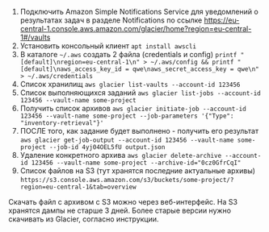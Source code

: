 1. Подключить Amazon Simple Notifications Service для уведомлений о результатах задач в разделе Notifications по ссылке https://eu-central-1.console.aws.amazon.com/glacier/home?region=eu-central-1#/vaults
1. Установить консольный клиент ```apt install awscli```
1. В каталоге ```~/.aws``` создать 2 файла (credentials и config) ```printf "[default]\nregion=eu-central-1\n" > ~/.aws/config && printf "[default]\naws_access_key_id = qwe\naws_secret_access_key = qwe\n" > ~/.aws/credentials```
1. Список хранилищ ```aws glacier list-vaults --account-id 123456```
1. Список выполняющихся заданий ```aws glacier list-jobs --account-id 123456 --vault-name some-project```
1. Получить список архивов ```aws glacier initiate-job --account-id 123456 --vault-name some-project --job-parameters '{"Type": "inventory-retrieval"}'```
1. ПОСЛЕ того, как задание будет выполнено - получить его результат ```aws glacier get-job-output --account-id 123456 --vault-name some-project --job-id 4yj04OEL5fU output.json```
1. Удаление конкретного архива ```aws glacier delete-archive --account-id 123456 --vault-name some-project --archive-id="0cz0GfrCqI"```
1. Список файлов на S3 (тут хранятся последние актуальные архивы) ```https://s3.console.aws.amazon.com/s3/buckets/some-project/?region=eu-central-1&tab=overview```

Скачать файл с архивом с S3 можно через веб-интерфейс. На S3 хранятся дампы не старше 3 дней.  Более старые версии нужно скачивать из Glacier, согласно инструкции.